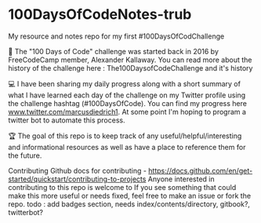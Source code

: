 # 100DaysOfCodeNotes-trub
My resource and notes repo for my first #100DaysOfCodChallenge

📖 The "100 Days of Code" challenge was started back in 2016 by FreeCodeCamp member, Alexander Kallaway. You can read more about the history of the challenge here : The100DaysofCodeChallenge and it's history

💻 I have been sharing my daily progress along with a short summary of what I have learned each day of the challenge on my Twitter profile using the challenge hashtag (#100DaysOfCode). You can find my progress here www.twitter.com/marcusdiedrich1. At some point I'm hoping to program a twitter bot to automate this process.

🏆 The goal of this repo is to keep track of any useful/helpful/interesting and informational resources as well as have a place to reference them for the future.

Contributing
Github docs for contributing - https://docs.github.com/en/get-started/quickstart/contributing-to-projects
Anyone interested in contributing to this repo is welcome to
If you see something that could make this more useful or needs fixed, feel free to make an issue or fork the repo.
todo : add badges section, needs index/contents/directory, gitbook?, twitterbot?

